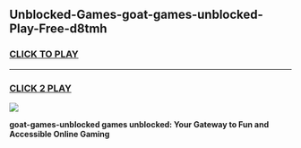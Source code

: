 
## Unblocked-Games-goat-games-unblocked-Play-Free-d8tmh
<h3>
<a href="https://premium76.site?title=goat-games-unblocked&ref=18A1">CLICK TO PLAY</a></h3>
<hr>

<h3>
<a href="https://premium76.site?title=goat-games-unblocked&ref=18A1">CLICK 2 PLAY</a>
  
</h3>

<a href="https://premium76.site?title=goat-games-unblocked&ref=18A1"><img src="https://clearcache.store/games.png"></a>


**goat-games-unblocked games unblocked: Your Gateway to Fun and Accessible Online Gaming**

